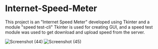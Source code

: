 # Internet-Speed-Meter
This project is an "Internet Speed Meter" developed using Tkinter and a module "speed test-cli" Tkinter is used for creating GUI, and a speed test module was used to get download and upload speed from the server.


![Screenshot (44)](https://user-images.githubusercontent.com/90680787/185486340-da7cb71e-2268-42c7-b6f3-276f5fdb0c31.png)
![Screenshot (45)](https://user-images.githubusercontent.com/90680787/185486056-8b043a3a-3228-4394-b3c3-3f859093e415.png)
